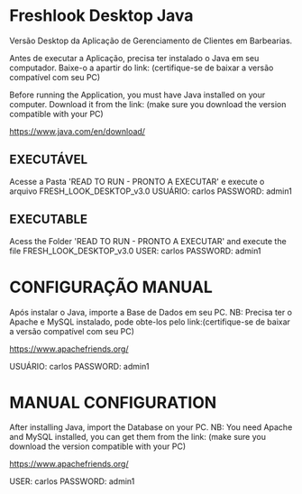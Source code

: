 # Freshlook Desktop Java
Versão Desktop da Aplicação de Gerenciamento de Clientes em Barbearias.

Antes de executar a Aplicação, precisa ter instalado o Java em seu computador.
Baixe-o a apartir do link: (certifique-se de baixar a versão compatível com seu PC)

Before running the Application, you must have Java installed on your computer.
Download it from the link: (make sure you download the version compatible with your PC)

https://www.java.com/en/download/

## EXECUTÁVEL 
Acesse a Pasta 'READ TO RUN - PRONTO A EXECUTAR' e execute o arquivo FRESH_LOOK_DESKTOP_v3.0
USUÁRIO: carlos
PASSWORD: admin1
## EXECUTABLE 
Acess the Folder 'READ TO RUN - PRONTO A EXECUTAR' and execute the file FRESH_LOOK_DESKTOP_v3.0 
USER: carlos
PASSWORD: admin1

# CONFIGURAÇÃO MANUAL
Após instalar o Java, importe a Base de Dados em seu PC.
NB: Precisa ter o Apache e MySQL instalado, 
pode obte-los pelo link:(certifique-se de baixar a versão compatível com seu PC)

https://www.apachefriends.org/

USUÁRIO: carlos
PASSWORD: admin1


# MANUAL CONFIGURATION

After installing Java, import the Database on your PC.
NB: You need Apache and MySQL installed,
you can get them from the link: (make sure you download the version compatible with your PC)

https://www.apachefriends.org/


USER: carlos
PASSWORD: admin1
